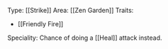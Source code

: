 Type: [[Strike]]
Area: [[Zen Garden]]
Traits:
- [[Friendly Fire]]

Speciality: Chance of doing a [[Heal]] attack instead.